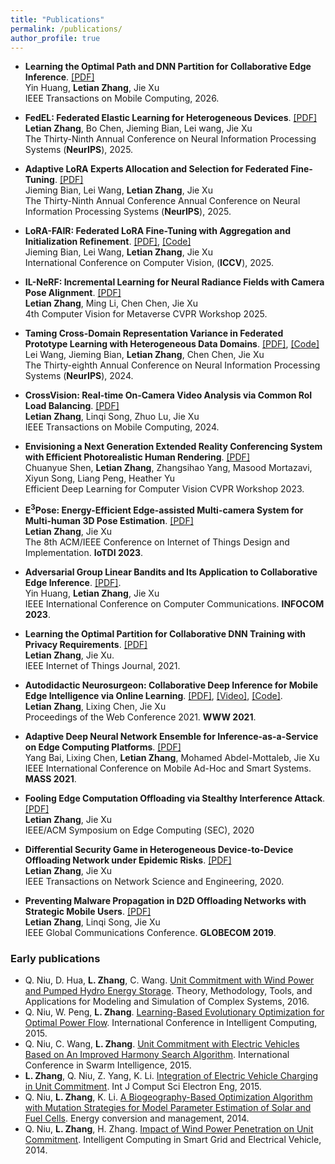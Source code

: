 ```yaml
---
title: "Publications"
permalink: /publications/
author_profile: true
---
```


- **Learning the Optimal Path and DNN Partition for Collaborative Edge Inference**. [[PDF]](https://ieeexplore.ieee.org/document/11141772) <br />
  Yin Huang, **Letian Zhang**, Jie Xu <br />
  IEEE Transactions on Mobile Computing, 2026. <br />
  
- **FedEL: Federated Elastic Learning for Heterogeneous Devices**. [[PDF]]() <br />
  **Letian Zhang**, Bo Chen, Jieming Bian, Lei wang, Jie Xu <br />
  The Thirty-Ninth Annual Conference on Neural Information Processing Systems (**NeurIPS**), 2025. <br />
  
- **Adaptive LoRA Experts Allocation and Selection for Federated Fine-Tuning**. [[PDF]]() <br />
  Jieming Bian, Lei Wang, **Letian Zhang**, Jie Xu <br />
  The Thirty-Ninth Annual Conference Annual Conference on Neural Information Processing Systems (**NeurIPS**), 2025. <br />

- **LoRA-FAIR: Federated LoRA Fine-Tuning with Aggregation and Initialization Refinement**. [[PDF]](https://arxiv.org/pdf/2411.14961), [[Code]](https://github.com/jmbian/LoRA-FAIR) <br />
  Jieming Bian, Lei Wang, **Letian Zhang**, Jie Xu <br />
  International Conference on Computer Vision, (**ICCV**), 2025. <br />
  
- **IL-NeRF: Incremental Learning for Neural Radiance Fields with Camera Pose Alignment**. [[PDF]](https://arxiv.org/abs/2312.05748) <br />
  **Letian Zhang**, Ming Li, Chen Chen, Jie Xu <br />
  4th Computer Vision for Metaverse CVPR Workshop 2025. <br />
  
- **Taming Cross-Domain Representation Variance in Federated Prototype Learning with Heterogeneous Data Domains**. [[PDF]](https://arxiv.org/abs/2403.09048), [[Code]](https://github.com/lei-wang-link/FedPLVM) <br />
  Lei Wang, Jieming Bian, **Letian Zhang**, Chen Chen, Jie Xu <br />
  The Thirty-eighth Annual Conference on Neural Information Processing Systems (**NeurIPS**), 2024. <br />
  
- **CrossVision: Real-time On-Camera Video Analysis via Common RoI Load Balancing**. [[PDF]](https://ieeexplore.ieee.org/abstract/document/10202594) <br />
  **Letian Zhang**, Linqi Song, Zhuo Lu, Jie Xu <br />
  IEEE Transactions on Mobile Computing, 2024. <br />
  
- **Envisioning a Next Generation Extended Reality Conferencing System with Efficient Photorealistic Human Rendering**. [[PDF]](https://openaccess.thecvf.com/content/CVPR2023W/ECV/papers/Shen_Envisioning_a_Next_Generation_Extended_Reality_Conferencing_System_With_Efficient_CVPRW_2023_paper.pdf) <br />
  Chuanyue Shen, **Letian Zhang**, Zhangsihao Yang, Masood Mortazavi, Xiyun Song, Liang Peng, Heather Yu <br />
  Efficient Deep Learning for Computer Vision CVPR Workshop 2023. <br />

  
- **E<sup>3</sup>Pose: Energy-Efficient Edge-assisted Multi-camera System for Multi-human 3D Pose Estimation**. [[PDF]](https://dl.acm.org/doi/abs/10.1145/3576842.3582370) <br />
  **Letian Zhang**, Jie Xu <br />
  The 8th ACM/IEEE Conference on Internet of Things Design and Implementation. **IoTDI 2023**. <br />
  
- **Adversarial Group Linear Bandits and Its Application to Collaborative Edge Inference**. [[PDF]](https://ieeexplore-ieee-org.ezproxy.mtsu.edu/document/10228900?arnumber=10228900).  <br />
  Yin Huang, **Letian Zhang**, Jie Xu  <br />
  IEEE International Conference on Computer Communications. **INFOCOM 2023**.  <br />
  
- **Learning the Optimal Partition for Collaborative DNN Training with Privacy Requirements**. [[PDF]](https://ieeexplore.ieee.org/document/9612607) <br />
  **Letian Zhang**, Jie Xu. <br />
  IEEE Internet of Things Journal, 2021. <br />
  
- **Autodidactic Neurosurgeon: Collaborative Deep Inference for Mobile Edge Intelligence via Online Learning**. [[PDF]](https://dl.acm.org/doi/abs/10.1145/3442381.3450051), [[Video]](https://www.youtube.com/watch?v=VSqSmeg4mAM), [[Code]](https://github.com/letian-zhang/ANS). <br />
  **Letian Zhang**, Lixing Chen, Jie Xu <br />
  Proceedings of the Web Conference 2021. **WWW 2021**. <br />
  
- **Adaptive Deep Neural Network Ensemble for Inference-as-a-Service on Edge Computing Platforms**. [[PDF]](https://ieeexplore.ieee.org/document/9637765) <br />
  Yang Bai, Lixing Chen, **Letian Zhang**, Mohamed Abdel-Mottaleb, Jie Xu <br />
  IEEE International Conference on Mobile Ad-Hoc and Smart Systems. **MASS 2021**. <br />
  
- **Fooling Edge Computation Offloading via Stealthy Interference Attack**. [[PDF]](https://ieeexplore.ieee.org/abstract/document/9355594) <br />
  **Letian Zhang**, Jie Xu <br />
  IEEE/ACM Symposium on Edge Computing (SEC), 2020 <br />
  
- **Differential Security Game in Heterogeneous Device-to-Device Offloading Network under Epidemic Risks**. [[PDF]](https://ieeexplore.ieee.org/document/8910355)<br />
  **Letian Zhang**, Jie Xu <br />
  IEEE Transactions on Network Science and Engineering, 2020. <br />
  
- **Preventing Malware Propagation in D2D Offloading Networks with Strategic Mobile Users**. [[PDF]](https://ieeexplore.ieee.org/document/9014227)<br />
  **Letian Zhang**, Linqi Song, Jie Xu <br />
  IEEE Global Communications Conference. **GLOBECOM 2019**. <br />
  

### Early publications
- Q. Niu, D. Hua, **L. Zhang**, C. Wang. [Unit Commitment with Wind Power and Pumped Hydro Energy Storage](https://link.springer.com/chapter/10.1007/978-981-10-2669-0_30). Theory, Methodology, Tools, and Applications for Modeling and Simulation of Complex Systems, 2016.
- Q. Niu, W. Peng, **L. Zhang**. [Learning-Based Evolutionary Optimization for Optimal Power Flow](https://link.springer.com/chapter/10.1007/978-3-319-22180-9_4). International Conference in Intelligent Computing, 2015.
- Q. Niu, C. Wang, **L. Zhang**. [Unit Commitment with Electric Vehicles Based on An Improved Harmony Search Algorithm](https://link.springer.com/chapter/10.1007/978-3-319-20466-6_7). International Conference in Swarm Intelligence, 2015.
- **L. Zhang**, Q. Niu, Z. Yang, K. Li. [Integration of Electric Vehicle Charging in Unit Commitment](https://www.semanticscholar.org/paper/Integration-of-Electric-Vehicles-Charging-in-Unit-Zhang-Niu/9ec988fecacbbc1dacf636f13a3d84b76cf93324). Int J Comput Sci Electron Eng, 2015.
- Q. Niu, **L. Zhang**, K. Li. [A Biogeography-Based Optimization Algorithm with Mutation Strategies for Model Parameter Estimation of Solar and Fuel Cells](https://www.sciencedirect.com/science/article/abs/pii/S0196890414005512). Energy conversion and management, 2014.
- Q. Niu, **L. Zhang**, H. Zhang. [Impact of Wind Power Penetration on Unit Commitment](https://link.springer.com/chapter/10.1007/978-3-662-45286-8_41). Intelligent Computing in Smart Grid and Electrical Vehicle, 2014.










